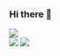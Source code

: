 ### Hi there 👋
<img src="https://img.shields.io/badge/docker-blue?style=flat-square&logo=docker&logoColor=white"/><br>
<img src="https://img.shields.io/badge/python-blue?style=flat-square&logo=python&logoColor=white"/>
<img src="https://img.shields.io/badge/devops-blue?style=flat-square&logo=devops&logoColor=white"/>
<!--
**utlim/utlim** is a ✨ _special_ ✨ repository because its `README.md` (this file) appears on your GitHub profile.

Here are some ideas to get you started:

- 🔭 I’m currently working on ...
- 🌱 I’m currently learning ...
- 👯 I’m looking to collaborate on ...
- 🤔 I’m looking for help with ...
- 💬 Ask me about ...
- 📫 How to reach me: ...
- 😄 Pronouns: ...
- ⚡ Fun fact: ...
-->
